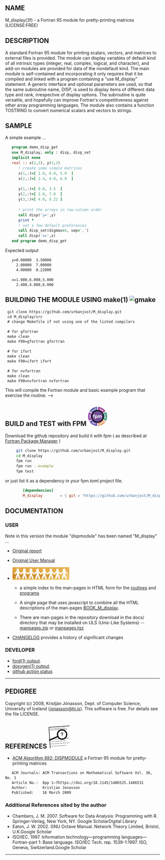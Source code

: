 ## NAME
   M_display(3f) - a Fortran 95 module for pretty-printing matrices
   (LICENSE:FREE)
<!--
## SYNOPSIS
```text
       use m_display, only : disp
-->
## DESCRIPTION
   A standard Fortran 95 module for printing scalars, vectors, and
   matrices to external files is provided. The module can display
   variables of default kind of all intrinsic types (integer, real,
   complex, logical, and character), and add-on modules are provided
   for data of the nondefault kind. The main module is self-contained
   and incorporating it only requires that it be compiled and linked
   with a program containing a “use M_display” statement. A generic
   interface and optional parameters are used, so that the same subroutine
   name, DISP, is used to display items of different data type and rank,
   irrespective of display options. The subroutine is quite versatile,
   and hopefully can improve Fortran's competitiveness against other
   array programming languages. The module also contains a function
   TOSTRING to convert numerical scalars and vectors to strings.
## SAMPLE
A simple example ...
```fortran
   program demo_disp_get
   use M_display, only : disp, disp_set
   implicit none
   real :: x(2,3), y(3,2)
      ! create some simple matrices 
      x(1,:)=[ 1.0, 6.0, 5.0  ]
      x(2,:)=[ 2.4, 4.0, 6.0  ]
   
      y(1,:)=[ 0.0, 3.5  ]
      y(2,:)=[ 2.0, 7.0  ]
      y(3,:)=[ 4.0, 8.22 ]

      ! print the arrays in row-column order   
      call disp('y=',y)
      print *
      ! set a few default preferences
      call disp_set(digmax=4, sep=',')
      call disp('x=',x)
   end program demo_disp_get
```
Expected output
```text
   y=0.00000  3.50000
     2.00000  7.00000
     4.00000  8.22000
    
   x=1.000,6.000,5.000
     2.400,4.000,6.000
```

## BUILDING THE MODULE USING make(1) ![gmake](docs/images/gnu.gif)
     git clone https://github.com/urbanjost/M_display.git
     cd M_display/src
     # change Makefile if not using one of the listed compilers
     
     # for gfortran
     make clean
     make F90=gfortran gfortran
     
     # for ifort
     make clean
     make F90=ifort ifort

     # for nvfortran
     make clean
     make F90=nvfortran nvfortran

This will compile the Fortran module and basic example
program that exercise the routine.
-->

## BUILD and TEST with FPM ![-](docs/images/fpm_logo.gif)

   Download the github repository and build it with
   fpm ( as described at [Fortran Package Manager](https://github.com/fortran-lang/fpm) )

   ```bash
        git clone https://github.com/urbanjost/M_display.git
        cd M_display
        fpm run
        fpm run --example
        fpm test
   ```

   or just list it as a dependency in your fpm.toml project file.

```toml
        [dependencies]
        M_display        = { git = "https://github.com/urbanjost/M_display.git" }
```
## DOCUMENTATION

### USER
Note in this version the module "dispmodule" has been named "M_display" ...

   - [Original report](docs/dispmodule-report.pdf)
   - [Original User Manual](docs/dispmodule-userman-report.pdf)
   - ![manpages](docs/images/manpages.gif)
      + a simple index to the man-pages in HTML form for the
        [routines](https://urbanjost.github.io/M_display/man3.html) 
        and [programs](https://urbanjost.github.io/M_display/man1.html) 
   
      + A single page that uses javascript to combine all the HTML
        descriptions of the man-pages 
        [BOOK_M_display](https://urbanjost.github.io/M_display/BOOK_M_display.html).

      + There are man-pages in the repository download in the docs/ directory
        that may be installed on ULS (Unix-Like Systems) --
        [manpages.zip](https://urbanjost.github.io/M_display/manpages.zip)
        or
        [manpages.tgz](https://urbanjost.github.io/M_display/manpages.tgz)

   - [CHANGELOG](docs/CHANGELOG.md) provides a history of significant changes

### DEVELOPER
   - [ford(1) output](https://urbanjost.github.io/M_display/fpm-ford/index.html).
   - [doxygen(1) output](https://urbanjost.github.io/M_display/doxygen_out/html/index.html).
   - [github action status](docs/STATUS.md) 
---
## PEDIGREE
Copyright (c) 2008, Kristján Jónasson, Dept. of Computer Science, University of
Iceland (jonasson@hi.is). This software is free. For details see the file LICENSE.

## REFERENCES ![-](docs/images/ref.gif)

 * [ACM Algorithm 892: DISPMODULE](https://dl.acm.org/doi/10.1145/1486525.1486531) a Fortran 95 module for pretty-printing matrices

```text
   ACM Journals: ACM Transactions on Mathematical Software Vol. 36, No. 1 
   Article No.:  6pp 1–7https://doi.org/10.1145/1486525.1486531
   Author:       Kristjan Jonasson
   Published:    16 March 2009
```
### Additional References sited by the author

  - Chambers, J. M. 2007. Software for Data Analysis: Programming with
    R. Springer-Verlag, New York, NY. Google ScholarDigital Library
  - Eaton, J. W. 2002. GNU Octave Manual. Network Theory Limited, Bristol, U.K.Google Scholar
  - ISO/IEC. 1997. Information technology—programming
    languages—Fortran-part 1: Base language. ISO/IEC Tech. rep. 1539-1:1997. 
    ISO, Geneva, Switzerland.Google Scholar
---
